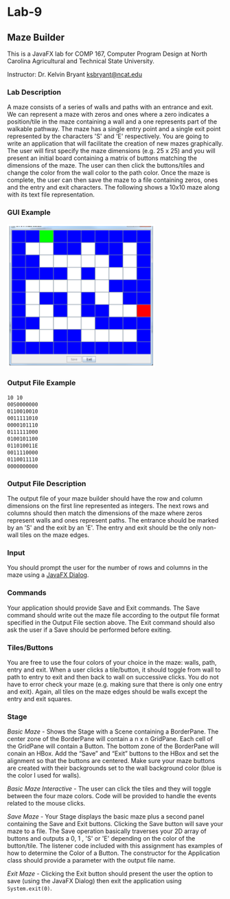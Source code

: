 # Lab-9
## Maze Builder

This is a JavaFX lab for COMP 167, Computer Program Design at North Carolina Agricultural and Technical State University.

Instructor: Dr. Kelvin Bryant ksbryant@ncat.edu

### Lab Description
A maze consists of a series of walls and paths with an entrance and exit. We can represent a maze with zeros and ones where a zero indicates a position/tile in the maze containing a wall and a one represents part of the walkable pathway. The maze has a single entry point and a single exit point represented by the characters 'S' and 'E' respectively. You are going to write an application that will facilitate the creation of new mazes graphically. The user will first specify the maze dimensions (e.g. 25 x 25) and you will present an initial board containing a matrix of buttons matching the dimensions of the maze. The user can then click the buttons/tiles and change the color from the wall color to the path color. Once the maze is complete, the user can then save the maze to a file containing zeros, ones and the entry and exit characters. The following shows a 10x10 maze along with its text file representation.

### GUI Example

![Maze Builder GUI](https://github.com/NCATCS/images/blob/master/Figure9-1.png)

### Output File Example

```
10 10
00S0000000
0110010010
0011111010
0000101110
0111111000
0100101100
011010011E
0011110000
0110011110
0000000000
```

### Output File Description

The output file of your maze builder should have the row and column dimensions on the first line represented as integers. The next rows and columns should then match the dimensions of the maze where zeros represent walls and ones represent paths. The entrance should be marked by an 'S' and the exit by an 'E'. The entry and exit should be the only non-wall tiles on the maze edges.

### Input

You should prompt the user for the number of rows and columns in the maze using a [JavaFX Dialog](http://code.makery.ch/blog/javafx-dialogs-official/).

### Commands

Your application should provide Save and Exit commands. The Save command should write out the maze file according to the output file format specified in the Output File section above. The Exit command should also ask the user if a Save should be performed before exiting.

### Tiles/Buttons

You are free to use the four colors of your choice in the maze: walls, path, entry and exit. When a user clicks a tile/button, it should toggle from wall to path to entry to exit and then back to wall on successive clicks. You do not have to error check your maze (e.g. making sure that there is only one entry and exit). Again, all tiles on the maze edges should be walls except the entry and exit squares.

### Stage

_Basic Maze_ - Shows the Stage with a Scene containing a BorderPane. The center zone of the BorderPane will contain a n x n GridPane. Each cell of the GridPane will contain a Button. The bottom zone of the BorderPane will conain an HBox. Add the “Save” and “Exit” buttons to the HBox and set the alignment so that the buttons are centered. Make sure your maze buttons are created with their backgrounds set to the wall background color (blue is the color I used for walls).

_Basic Maze Interactive_ - The user can click the tiles and they will toggle between the four maze colors. Code will be provided to handle the events related to the mouse clicks.

_Save Maze_ - Your Stage displays the basic maze plus a second panel containing the Save and Exit buttons. Clicking the Save button will save your maze to a file. The Save operation basically traverses your 2D array of buttons and outputs a 0, 1 , 'S' or 'E' depending on the color of the button/tile. The listener code included with this assignment has examples of how to determine the Color of a Button. The constructor for the Application class should provide a parameter with the output file name.

_Exit Maze_ - Clicking the Exit button should present the user the option to save (using the JavaFX Dialog) then exit the application using `System.exit(0)`.
